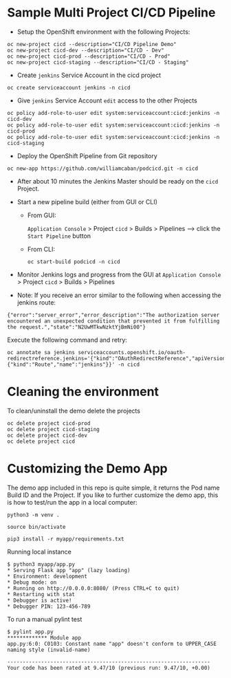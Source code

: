 # Sample Multi Project CI/CD Pipeline

- Setup the OpenShift environment with the following Projects:

```
oc new-project cicd --description="CI/CD Pipeline Demo"
oc new-project cicd-dev --description="CI/CD - Dev"
oc new-project cicd-prod --description="CI/CD - Prod"
oc new-project cicd-staging --description="CI/CD - Staging"
```

- Create `jenkins` Service Account in the cicd project

```
oc create serviceaccount jenkins -n cicd
```

- Give `jenkins` Service Account `edit` access to the other Projects

```
oc policy add-role-to-user edit system:serviceaccount:cicd:jenkins -n cicd-dev
oc policy add-role-to-user edit system:serviceaccount:cicd:jenkins -n cicd-prod
oc policy add-role-to-user edit system:serviceaccount:cicd:jenkins -n cicd-staging 
```

- Deploy the OpenShift Pipeline from Git repository

```
oc new-app https://github.com/williamcaban/podcicd.git -n cicd
```

- After about 10 minutes the Jenkins Master should be ready on the `cicd` Project.
- Start a new pipeline build (either from GUI or CLI)
  - From GUI:

    `Application Console` > Project `cicd` > Builds > Pipelines --> click the `Start Pipeline` button

  - From CLI:

    `oc start-build podcicd -n cicd`

- Monitor Jenkins logs and progress from the GUI at `Application Console` > Project `cicd` > Builds > Pipelines

- Note: If you receive an error similar to the following when accessing the jenkins route:

```
{"error":"server_error","error_description":"The authorization server encountered an unexpected condition that prevented it from fulfilling the request.","state":"N2UwMTkwNzktYjBmNi00"}
```
Execute the following command and retry:

```
oc annotate sa jenkins serviceaccounts.openshift.io/oauth-redirectreference.jenkins='{"kind":"OAuthRedirectReference","apiVersion":"v1","reference":{"kind":"Route","name":"jenkins"}}' -n cicd
```

# Cleaning the environment
To clean/uninstall the demo delete the projects 

```
oc delete project cicd-prod
oc delete project cicd-staging
oc delete project cicd-dev
oc delete project cicd
```

# Customizing the Demo App

The demo app included in this repo is quite simple, it returns the Pod name Build ID and the Project. If you like to further customize the demo app, this is how to test/run the app in a local computer:

```
python3 -m venv .

source bin/activate

pip3 install -r myapp/requirements.txt

```

Running local instance
```
$ python3 myapp/app.py
* Serving Flask app "app" (lazy loading)
* Environment: development
* Debug mode: on
* Running on http://0.0.0.0:8080/ (Press CTRL+C to quit)
* Restarting with stat
* Debugger is active!
* Debugger PIN: 123-456-789
```

To run a manual pylint test
```
$ pylint app.py
************* Module app
app.py:6:0: C0103: Constant name "app" doesn't conform to UPPER_CASE naming style (invalid-name)

------------------------------------------------------------------
Your code has been rated at 9.47/10 (previous run: 9.47/10, +0.00)
```
